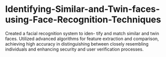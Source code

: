 # Identifying-Similar-and-Twin-faces-using-Face-Recognition-Techniques
Created a facial recognition system to iden- tify and match similar and twin faces. Utilized advanced algorithms for feature extraction and comparison, achieving high accuracy in distinguishing between closely resembling individuals and enhancing security and user verification processes.
